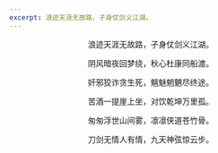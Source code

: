 ```yaml
---
excerpt: 浪迹天涯无故路，孑身仗剑义江湖。
---
```

<center>
<p>浪迹天涯无故路，孑身仗剑义江湖。</p>
<p>阴风暗夜回梦绕，秋心杜康同船渡。</p>
<p>奸邪狡诈贪生死，魑魅魍魉尽终途。</p>
<p>苦酒一提崖上坐，对饮乾坤万里孤。</p>
<p>匆匆浮世山间雾，凛凛侠道苍竹骨。</p>
<p>刀剑无情人有情，九天神弦惊云步。</p>
</center>